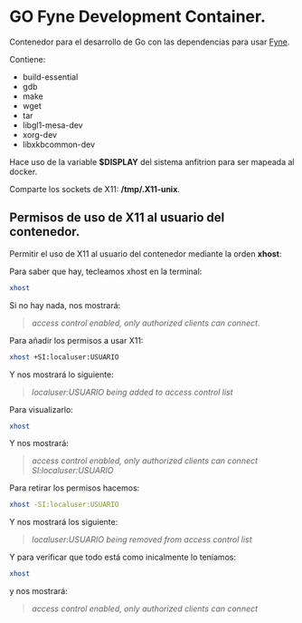 # GO Fyne Development Container.
Contenedor para el desarrollo de Go con las dependencias para usar [Fyne](https://docs.fyne.io/).

Contiene:
* build-essential
* gdb
* make
* wget
* tar
* libgl1-mesa-dev
* xorg-dev
* libxkbcommon-dev


Hace uso de la variable __$DISPLAY__ del sistema anfitrion para ser mapeada al docker.

Comparte los sockets de X11: __/tmp/.X11-unix__.

## Permisos de uso de X11 al usuario del contenedor.
Permitir el uso de X11 al usuario del contenedor mediante la orden __xhost__:

Para saber que hay, tecleamos xhost en la terminal:
~~~bash
xhost
~~~

Si no hay nada, nos mostrará:
>_access control enabled, only authorized clients can connect_.

Para añadir los permisos a usar X11:
~~~bash
xhost +SI:localuser:USUARIO
~~~

Y nos mostrará lo siguiente:
>_localuser:USUARIO being added to access control list_

Para visualizarlo:
~~~bash
xhost
~~~

Y nos mostrará:
>_access control enabled, only authorized clients can connect
SI:localuser:USUARIO_

Para retirar los permisos hacemos:
~~~bash
xhost -SI:localuser:USUARIO
~~~

Y nos mostrará los siguiente:
>_localuser:USUARIO being removed from access control list_

Y para verificar que todo está como inicalmente lo teníamos:
~~~bash
xhost
~~~
y nos mostrará:
>_access control enabled, only authorized clients can connect_
